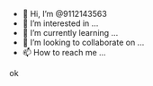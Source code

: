 - 👋 Hi, I’m @9112143563
- 👀 I’m interested in ...
- 🌱 I’m currently learning ...
- 💞️ I’m looking to collaborate on ...
- 📫 How to reach me ...

<!---
9112143563/9112143563 is a ✨ special ✨ repository because its `README.md` (this file) appears on your GitHub profile.
You can click the Preview link to take a look at your changes.
--->ok
